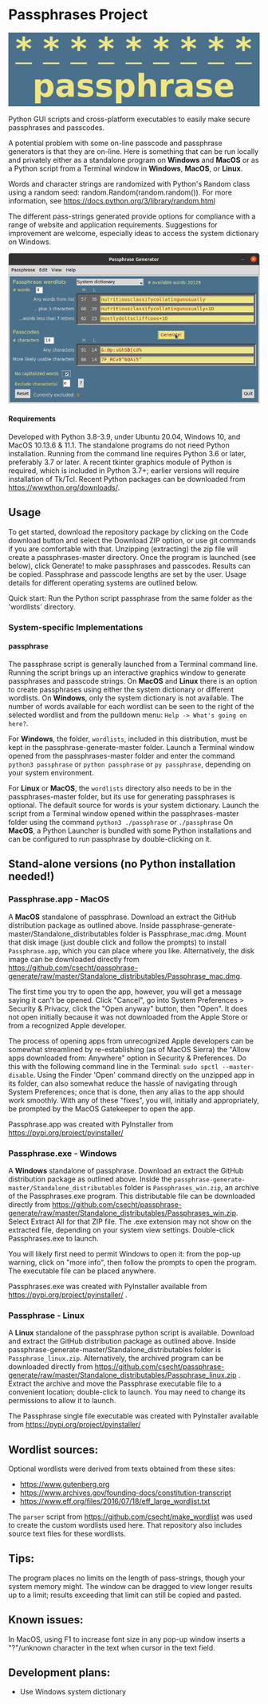 # Passphrases Project
![passphrase logo](images/passphrase_logo.png)

Python GUI scripts and cross-platform executables to easily make secure passphrases and passcodes.

A potential problem with some on-line passcode and passphrase generators is that they are on-line. Here is something that can be run locally and privately either as a standalone program on **Windows** and **MacOS** or as a Python script from a Terminal window in **Windows**, **MacOS**, or **Linux**. 

Words and character strings are randomized with Python's Random class using a random seed: random.Random(random.random()). For more information, see https://docs.python.org/3/library/random.html

The different pass-strings generated provide options for compliance with a range of website and application requirements. 
Suggestions for improvement are welcome, especially ideas to access the system dictionary on Windows.

![passphrase GUI](images/passphrase_scrnshot.png)

#### Requirements
Developed with Python 3.8-3.9, under Ubuntu 20.04, Windows 10, and MacOS 10.13.6 & 11.1. The standalone programs do not need Python installation. 
Running from the command line requires Python 3.6 or later, preferably 3.7 or later. A recent tkinter graphics module of Python is required, which is included in Python 3.7+; earlier versions will require installation of Tk/Tcl. Recent Python packages can be downloaded from https://wwwthon.org/downloads/.

## Usage
To get started, download the repository package by clicking on the Code download button and select the Download ZIP option, or use git commands if you are comfortable with that. Unzipping (extracting) the zip file will create a passphrases-master directory. Once the program is launched (see below), click Generate! to make passphrases and passcodes. Results can be copied. Passphrase and passcode lengths are set by the user. Usage details for different operating systems are outlined below.

Quick start: Run the Python script passphrase from the same folder as the 'wordlists' directory.

### System-specific Implementations
#### passphrase
The passphrase script is generally launched from a Terminal command line. Running the script brings up an interactive graphics window to generate passphrases and passcode strings. On **MacOS** and **Linux** there is an option to create passphrases using either the system dictionary or different wordlists. On **Windows**, only the system dictionary is not available. The number of words available for each wordlist can be seen to the right of the selected wordlist and from the pulldown menu: `Help -> What's going on here?`.

For **Windows**, the folder, `wordlists`, included in this distribution, must be kept in the passphrase-generate-master folder. Launch a Terminal window opened from the passphrases-master folder and enter the command ```python3 passphrase``` or ```python passphrase``` or ```py passphrase```, depending on your system environment. 

For **Linux** or **MacOS**, the `wordlists` directory also needs to be in the passphrases-master folder, but its use for generating passphrases is optional. The default source for words is your system dictionary. Launch the script from a Terminal window opened within the passphrases-master folder using the command 
```python3 ./passphrase``` or ```./passphrase```  On **MacOS**, a Python Launcher is bundled with some Python installations and can be configured to run passphrase by double-clicking on it.

## Stand-alone versions (no Python installation needed!)
### Passphrase.app - MacOS
A **MacOS** standalone of passphrase. Download an extract the GitHub distribution package as outlined above. Inside passphrase-generate-master/Standalone_distributables folder is Passphrase_mac.dmg. Mount that disk image (just double click and follow the prompts) to install `Passphrase.app`, which you can place where you like. Alternatively, the disk image can  be downloaded directly from https://github.com/csecht/passphrase-generate/raw/master/Standalone_distributables/Passphrase_mac.dmg.

The first time you try to open the app, however, you will get a message saying it can't be opened. Click "Cancel", go into System Preferences > Security & Privacy, click the "Open anyway" button, then "Open". It does not open initially because it was not downloaded from the Apple Store or from a recognized Apple developer. 

The process of opening apps from unrecognized Apple developers can be somewhat streamlined by re-establishing (as of MacOS Sierra) the "Allow apps downloaded from: Anywhere" option in Security & Preferences. Do this with the following command line in the Terminal: `sudo spctl --master-disable`. Using the Finder 'Open' command directly on the unzipped app in its folder, can also somewhat reduce the hassle of navigating through System Preferences; once that is done, then any alias to the app should work smoothly. With any of these "fixes", you will, initially and appropriately, be prompted by the MacOS Gatekeeper to open the app.

Passphrase.app was created with PyInstaller from https://pypi.org/project/pyinstaller/

### Passphrase.exe - Windows
A **Windows** standalone of passphrase. Download an extract the GitHub distribution package as outlined above. Inside the `passphrase-generate-master/Standalone_distributables` folder is `Passphrases_win.zip`, an archive of the Passphrases.exe program. This distributable file can be downloaded directly from  https://github.com/csecht/passphrase-generate/raw/master/Standalone_distributables/Passphrases_win.zip. Select Extract All for that ZIP file. The .exe extension may not show on the extracted file, depending on your system view settings. Double-click Passphrases.exe to launch. 

You will likely first need to permit Windows to open it: from the pop-up warning, click on "more info", then follow the prompts to open the program. The executable file can be placed anywhere. 

Passphrases.exe was created with PyInstaller available from https://pypi.org/project/pyinstaller/ . 

### Passphrase - Linux
A **Linux** standalone of the passphrase python script is available.  Download and extract the GitHub distribution package as outlined above. Inside passphrase-generate-master/Standalone_distributables folder is `Passphrase_linux.zip`. Alternatively, the archived program can be downloaded directly from https://github.com/csecht/passphrase-generate/raw/master/Standalone_distributables/Passphrase_linux.zip . Extract the archive and move the Passphrase executable file to a convenient location; double-click to launch. You may need to change its permissions to allow it to launch.

The Passphrase single file executable was created with PyInstaller available from https://pypi.org/project/pyinstaller/

## Wordlist sources:
Optional wordlists were derived from texts obtained from these sites:
- https://www.gutenberg.org
- https://www.archives.gov/founding-docs/constitution-transcript
- https://www.eff.org/files/2016/07/18/eff_large_wordlist.txt

The `parser` script from https://github.com/csecht/make_wordlist was used to create the custom wordlists used here. That repository also includes source text files for these wordlists.

## Tips:
The program places no limits on the length of pass-strings, though your system memory might. The window can be dragged to view longer results up to a limit; results exceeding that limit can still be copied and pasted.

## Known issues:
In MacOS, using F1 to increase font size in any pop-up window inserts a "?"/unknown character in the text when cursor in the text field. 

## Development plans:
- Use Windows system dictionary

